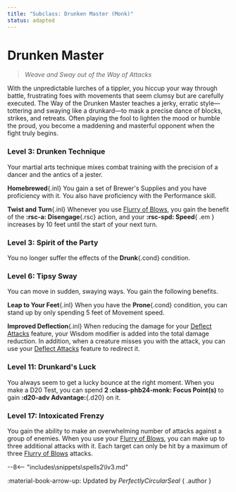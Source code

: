 ```yaml
---
title: "Subclass: Drunken Master (Monk)"
status: adapted
---
```


<p style="display:none">
Weave and Sway out of the Way of Attacks
</p>

# Drunken Master

> *Weave and Sway out of the Way of Attacks*  

With the unpredictable lurches of a tippler, you hiccup your way through battle, frustrating foes with movements that seem clumsy but are carefully executed. The Way of the Drunken Master teaches a jerky, erratic style—tottering and swaying like a drunkard—to mask a precise dance of blocks, strikes, and retreats. Often playing the fool to lighten the mood or humble the proud, you become a maddening and masterful opponent when the fight truly begins.

### Level 3: Drunken Technique

Your martial arts technique mixes combat training with the precision of a dancer and the antics of a jester.

**Homebrewed**{.inl} You gain a set of Brewer's Supplies and you have proficiency with it. You also have proficiency with the Performance skill.

**Twist and Turn**{.inl} Whenever you use [Flurry of Blows], you gain the benefit of the **:rsc-a: Disengage**{.rsc} action, and your **:rsc-spd: Speed**{ .em } increases by 10 feet until the start of your next turn.

### Level 3: Spirit of the Party

You no longer suffer the effects of the **Drunk**{.cond} condition.

### Level 6: Tipsy Sway

You can move in sudden, swaying ways. You gain the following benefits.

**Leap to Your Feet**{.inl} When you have the **Prone**{.cond} condition, you can stand up by only spending 5 feet of Movement speed.

**Improved Deflection**{.inl} When reducing the damage for your [Deflect Attacks] feature, your Wisdom modifier is added into the total damage reduction. In addition, when a creature misses you with the attack, you can use your [Deflect Attacks] feature to redirect it.

### Level 11: Drunkard's Luck

You always seem to get a lucky bounce at the right moment. When you make a D20 Test, you can spend **2 :class-phb24-monk: Focus Point(s)** to gain **:d20-adv Advantage:**{.d20} on it.

### Level 17: Intoxicated Frenzy

You gain the ability to make an overwhelming number of attacks against a group of enemies. When you use your [Flurry of Blows], you can make up to three additional attacks with it. Each target can only be hit by a maximum of three [Flurry of Blows] attacks.

[Deflect Attacks]: index.md#level-3-deflect-attacks
[Flurry of Blows]: index.md#flurry-of-blows

--8<-- "includes\snippets\spells2\lv3.md"

:material-book-arrow-up: Updated by *PerfectlyCircularSeal*
{ .author }